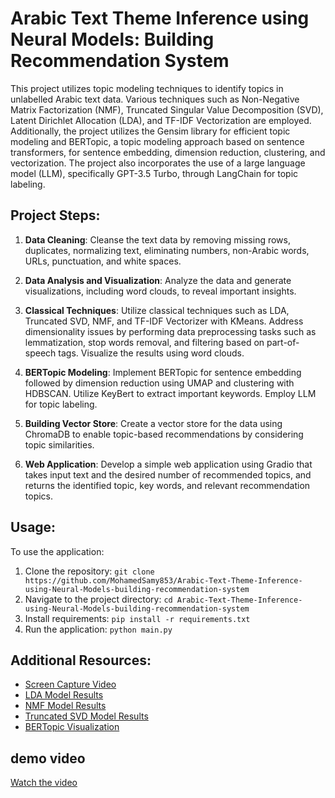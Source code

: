 # Arabic Text Theme Inference using Neural Models: Building Recommendation System

This project utilizes topic modeling techniques to identify topics in unlabelled Arabic text data. Various techniques such as Non-Negative Matrix Factorization (NMF), Truncated Singular Value Decomposition (SVD), Latent Dirichlet Allocation (LDA), and TF-IDF Vectorization are employed. Additionally, the project utilizes the Gensim library for efficient topic modeling and BERTopic, a topic modeling approach based on sentence transformers, for sentence embedding, dimension reduction, clustering, and vectorization. The project also incorporates the use of a large language model (LLM), specifically GPT-3.5 Turbo, through LangChain for topic labeling.

## Project Steps:

1. **Data Cleaning**: Cleanse the text data by removing missing rows, duplicates, normalizing text, eliminating numbers, non-Arabic words, URLs, punctuation, and white spaces.

2. **Data Analysis and Visualization**: Analyze the data and generate visualizations, including word clouds, to reveal important insights.

3. **Classical Techniques**: Utilize classical techniques such as LDA, Truncated SVD, NMF, and TF-IDF Vectorizer with KMeans. Address dimensionality issues by performing data preprocessing tasks such as lemmatization, stop words removal, and filtering based on part-of-speech tags. Visualize the results using word clouds.

4. **BERTopic Modeling**: Implement BERTopic for sentence embedding followed by dimension reduction using UMAP and clustering with HDBSCAN. Utilize KeyBert to extract important keywords. Employ LLM for topic labeling.

5. **Building Vector Store**: Create a vector store for the data using ChromaDB to enable topic-based recommendations by considering topic similarities.

6. **Web Application**: Develop a simple web application using Gradio that takes input text and the desired number of recommended topics, and returns the identified topic, key words, and relevant recommendation topics.

## Usage:

To use the application:
1. Clone the repository: `git clone https://github.com/MohamedSamy853/Arabic-Text-Theme-Inference-using-Neural-Models-building-recommendation-system`
2. Navigate to the project directory: `cd Arabic-Text-Theme-Inference-using-Neural-Models-building-recommendation-system`
3. Install requirements: `pip install -r requirements.txt`
4. Run the application: `python main.py`

## Additional Resources:

- [Screen Capture Video](https://github.com/MohamedSamy853/Arabic-Text-Theme-Inference-using-Neural-Models-building-recommendation-system/blob/main/screen-capture.webm)
- [LDA Model Results](https://github.com/MohamedSamy853/Arabic-Text-Theme-Inference-using-Neural-Models-building-recommendation-system/blob/main/results/lda/)
- [NMF Model Results](https://github.com/MohamedSamy853/Arabic-Text-Theme-Inference-using-Neural-Models-building-recommendation-system/blob/main/results/nmf/)
- [Truncated SVD Model Results](https://github.com/MohamedSamy853/Arabic-Text-Theme-Inference-using-Neural-Models-building-recommendation-system/blob/main/results/truncated_svd/)
- [BERTopic Visualization](https://github.com/MohamedSamy853/Arabic-Text-Theme-Inference-using-Neural-Models-building-recommendation-system/blob/main/figs/topic_visualization.html)
## demo video
[Watch the video](https://github.com/MohamedSamy853/Arabic-Text-Theme-Inference-using-Neural-Models-building-recommendation-system/blob/main/screen-capture.mp4)

